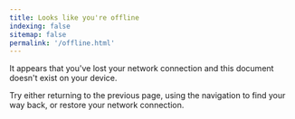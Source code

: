 ```yaml
---
title: Looks like you're offline
indexing: false
sitemap: false
permalink: '/offline.html'
---
```


It appears that you've lost your network connection and this document doesn't exist on your device.

Try either returning to the previous page, using the navigation to find your way back, or restore your network connection.
